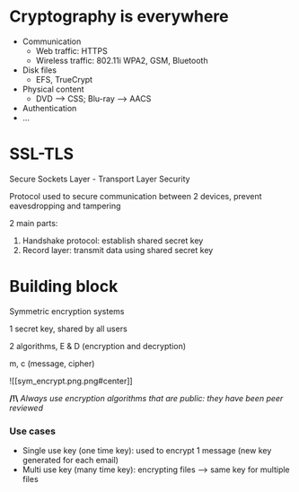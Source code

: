 # Cryptography is everywhere

- Communication
	- Web traffic: HTTPS
	- Wireless traffic: 802.11i WPA2, GSM, Bluetooth
- Disk files
	- EFS, TrueCrypt
- Physical content
	- DVD --> CSS; Blu-ray --> AACS
- Authentication
- ...

# SSL-TLS

Secure Sockets Layer - Transport Layer Security

Protocol used to secure communication between 2 devices, prevent eavesdropping and tampering

2 main parts:
1. Handshake protocol: establish shared secret key
2. Record layer: transmit data using shared secret key

# Building block

Symmetric encryption systems

1 secret key, shared by all users

2 algorithms, E & D (encryption and decryption)

m, c (message, cipher)

![[sym_encrypt.png.png#center]]

**/!\\** *Always use encryption algorithms that are public: they have been peer reviewed*

### Use cases
- Single use key (one time key): used to encrypt 1 message (new key generated for each email)
- Multi use key (many time key): encrypting files --> same key for multiple files